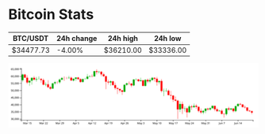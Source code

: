 # Bitcoin Stats

BTC/USDT|24h change|24h high|24h low|
|---|---|---|---|
|$34477.73|-4.00%|$36210.00|$33336.00|

<img src="./chart.svg">
